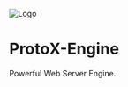 ![Logo](https://cdn.discordapp.com/attachments/468395714590801920/632391617898217492/cooltext338254123587325.png)
# ProtoX-Engine
Powerful Web Server Engine.
